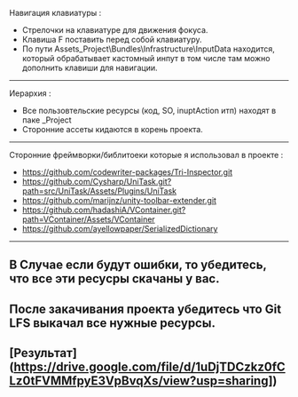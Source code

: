 Навигация клавиатуры :
 - Стрелочки на клавиатуре для движения фокуса.
 - Клавиша F поставить перед собой клавиатуру.
 - По пути Assets\_Project\Bundles\Infrastructure\InputData находится, который обрабатывает кастомный инпут в том числе там можно дополнить клавиши для навигации.
 -------------------------------------------------------------------------------------
Иерархия :
 - Все пользовтельские ресурсы (код, SO, inuptAction итп) находят в паке _Project
 - Сторонние ассеты кидаются в корень проекта.
-------------------------------------------------------------------------------------
Сторонние фреймворки/библитоеки которые я использовал в проекте :
 - https://github.com/codewriter-packages/Tri-Inspector.git
 - https://github.com/Cysharp/UniTask.git?path=src/UniTask/Assets/Plugins/UniTask
 - https://github.com/marijnz/unity-toolbar-extender.git
 - https://github.com/hadashiA/VContainer.git?path=VContainer/Assets/VContainer
 - https://github.com/ayellowpaper/SerializedDictionary
 -------------------------------------------------------------------------------------
 В Случае если будут ошибки, то убедитесь, что все эти ресусры скачаны у вас.
-------------------------------------------------------------------------------------
После закачивания проекта убедитесь что Git LFS выкачал все нужные ресурсы.
-------------------------------------------------------------------------------------
[Результат] (https://drive.google.com/file/d/1uDjTDCzkz0fCLz0tFVMMfpyE3VpBvqXs/view?usp=sharing])
-------------------------------------------------------------------------------------

